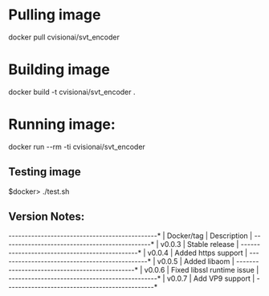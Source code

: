 # Pulling image

docker pull cvisionai/svt_encoder

# Building image

docker build -t cvisionai/svt_encoder .

# Running image:

docker run --rm -ti cvisionai/svt_encoder

## Testing image
$docker> ./test.sh

## Version Notes:

*-------------*---------------------------------*
| Docker/tag  | Description                     |
*-------------*---------------------------------*
| v0.0.3      | Stable release                  |
*-------------*---------------------------------*
| v0.0.4      | Added https support             |
*-------------*---------------------------------*
| v0.0.5      | Added libaom                    |
*-------------*---------------------------------*
| v0.0.6      | Fixed libssl runtime issue      |
*-------------*---------------------------------*
| v0.0.7      | Add VP9 support                 | 
*-------------*---------------------------------*

